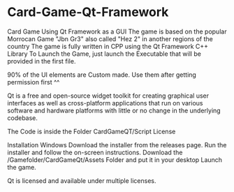 # Card-Game-Qt-Framework
Card Game Using Qt Framework as a GUI
The game is based on the popular Morrocan Game "Jbn Gr3" also called "Hez 2" in another regions of the country
The game is fully written in CPP using the Qt Framework C++ Library
To Launch the Game, just launch the Executable that will be provided in the first file.

90% of the UI elements are Custom made.
Use them after getting permission first ^^

Qt is a free and open-source widget toolkit for creating graphical user interfaces as well as cross-platform applications that run on various software and hardware platforms with little or no change in the underlying codebase.

The Code is inside the Folder CardGameQT/Script
License


Installation
Windows
Download the installer from the releases page.
Run the installer and follow the on-screen instructions.
Download the /Gamefolder/CardGameQt/Assets Folder and put it in your desktop
Launch the game.


Qt is licensed and available under multiple licenses.
